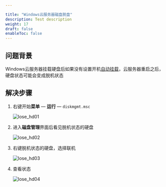 ```yaml
---

title: "Windows云服务器磁盘脱盘"
description: Test description
weight: 17
draft: false
enableToc: false
---
```


## 问题背景
Windows云服务器挂载硬盘后如果没有设置开机[自动挂载](/storage/disk/manual/auto_mount/win_auto_mount/)，云服务器重启之后，硬盘状态可能会变成脱机状态

## 解决步骤

1. 右键开始**菜单** —  **运行**   —  `diskmgmt.msc`

   ![lose_hd01](../../../_images/lose_hd01.jpg)

2. 进入**磁盘管理**界面后看见脱机状态的硬盘

   ![lose_hd02](../../../_images/lose_hd02.jpg)

3. 右键脱机状态的硬盘，选择联机

   ![lose_hd03](../../../_images/lose_hd03.png)

4. 查看状态

   ![lose_hd04](../../../_images/lose_hd04.jpg)

